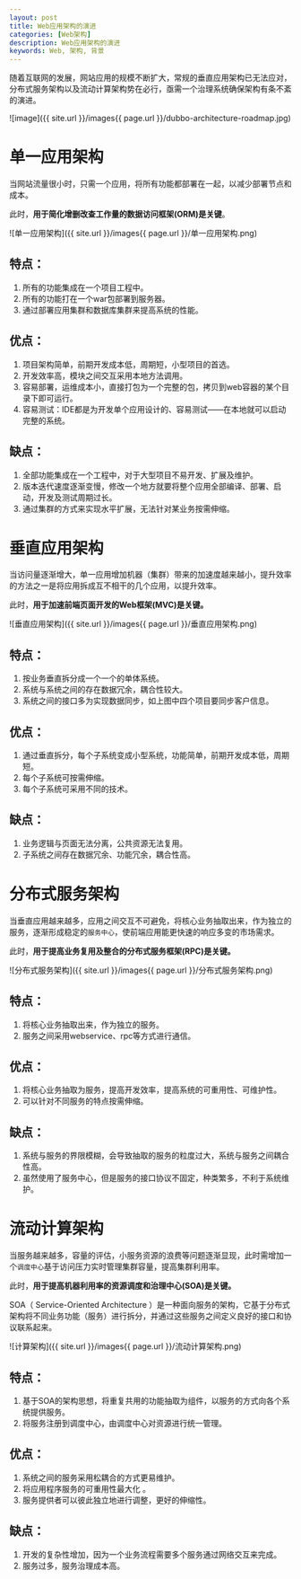 ```yaml
---
layout: post
title: Web应用架构的演进
categories: [Web架构]
description: Web应用架构的演进
keywords: Web, 架构, 背景
---
```




随着互联网的发展，网站应用的规模不断扩大，常规的垂直应用架构已无法应对，分布式服务架构以及流动计算架构势在必行，亟需一个治理系统确保架构有条不紊的演进。

![image]({{ site.url }}/images{{ page.url }}/dubbo-architecture-roadmap.jpg)

# 单一应用架构

当网站流量很小时，只需一个应用，将所有功能都部署在一起，以减少部署节点和成本。

此时，**用于简化增删改查工作量的数据访问框架(ORM)是关键**。

![单一应用架构]({{ site.url }}/images{{ page.url }}/单一应用架构.png)

## 特点：

1. 所有的功能集成在一个项目工程中。
2. 所有的功能打在一个war包部署到服务器。
3. 通过部署应用集群和数据库集群来提高系统的性能。

## 优点：

1. 项目架构简单，前期开发成本低，周期短，小型项目的首选。
2. 开发效率高，模块之间交互采用本地方法调用。
3. 容易部署，运维成本小，直接打包为一个完整的包，拷贝到web容器的某个目录下即可运行。
4. 容易测试：IDE都是为开发单个应用设计的、容易测试——在本地就可以启动完整的系统。

## 缺点：

1. 全部功能集成在一个工程中，对于大型项目不易开发、扩展及维护。
2. 版本迭代速度逐渐变慢，修改一个地方就要将整个应用全部编译、部署、启动，开发及测试周期过长。
3. 通过集群的方式来实现水平扩展，无法针对某业务按需伸缩。

# 垂直应用架构

当访问量逐渐增大，单一应用增加机器（集群）带来的加速度越来越小，提升效率的方法之一是将应用拆成互不相干的几个应用，以提升效率。

此时，**用于加速前端页面开发的Web框架(MVC)是关键。**

![垂直应用架构]({{ site.url }}/images{{ page.url }}/垂直应用架构.png)

## 特点：

1. 按业务垂直拆分成一个一个的单体系统。
2. 系统与系统之间的存在数据冗余，耦合性较大。
3. 系统之间的接口多为实现数据同步，如上图中四个项目要同步客户信息。 

## 优点：

1. 通过垂直拆分，每个子系统变成小型系统，功能简单，前期开发成本低，周期短。
2. 每个子系统可按需伸缩。
3. 每个子系统可采用不同的技术。

## 缺点：

1. 业务逻辑与页面无法分离，公共资源无法复用。
2. 子系统之间存在数据冗余、功能冗余，耦合性高。

# 分布式服务架构

当垂直应用越来越多，应用之间交互不可避免，将核心业务抽取出来，作为独立的服务，逐渐形成稳定的`服务中心`，使前端应用能更快速的响应多变的市场需求。

此时，**用于提高业务复用及整合的分布式服务框架(RPC)是关键。**

![分布式服务架构]({{ site.url }}/images{{ page.url }}/分布式服务架构.png)

## 特点： 

1. 将核心业务抽取出来，作为独立的服务。 
2. 服务之间采用webservice、rpc等方式进行通信。

## 优点： 

1. 将核心业务抽取为服务，提高开发效率，提高系统的可重用性、可维护性。
2. 可以针对不同服务的特点按需伸缩。 

## 缺点：

1. 系统与服务的界限模糊，会导致抽取的服务的粒度过大，系统与服务之间耦合性高。 
2. 虽然使用了服务中心，但是服务的接口协议不固定，种类繁多，不利于系统维护。 

# 流动计算架构

当服务越来越多，容量的评估，小服务资源的浪费等问题逐渐显现，此时需增加一个`调度中心`基于访问压力实时管理集群容量，提高集群利用率。

此时，**用于提高机器利用率的资源调度和治理中心(SOA)是关键。**

SOA（ Service-Oriented Architecture ）是一种面向服务的架构，它基于分布式架构将不同业务功能（服务）进行拆分，并通过这些服务之间定义良好的接口和协议联系起来。 

![计算架构]({{ site.url }}/images{{ page.url }}/流动计算架构.png)

## 特点： 

1. 基于SOA的架构思想，将重复共用的功能抽取为组件，以服务的方式向各个系统提供服务。 
2. 将服务注册到调度中心，由调度中心对资源进行统一管理。

## 优点： 

1. 系统之间的服务采用松耦合的方式更易维护。
2. 将应用程序服务的可重用性最大化 。
3. 服务提供者可以彼此独立地进行调整，更好的伸缩性。 

## 缺点：

1. 开发的复杂性增加，因为一个业务流程需要多个服务通过网络交互来完成。
2. 服务过多，服务治理成本高。